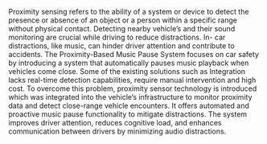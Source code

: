 Proximity sensing refers to the ability of a system or device to detect the presence or absence
of an object or a person within a specific range without physical contact. Detecting nearby
vehicle’s and their sound monitoring are crucial while driving to reduce distractions. In-
car distractions, like music, can hinder driver attention and contribute to accidents. The
Proximity-Based Music Pause System focuses on car safety by introducing a system that
automatically pauses music playback when vehicles come close. Some of the existing solutions
such as Integration lacks real-time detection capabilities, require manual intervention and
high cost. To overcome this problem, proximity sensor technology is introduced which was
integrated into the vehicle’s infrastructure to monitor proximity data and detect close-range
vehicle encounters. It offers automated and proactive music pause functionality to mitigate
distractions. The system improves driver attention, reduces cognitive load, and enhances
communication between drivers by minimizing audio distractions.
